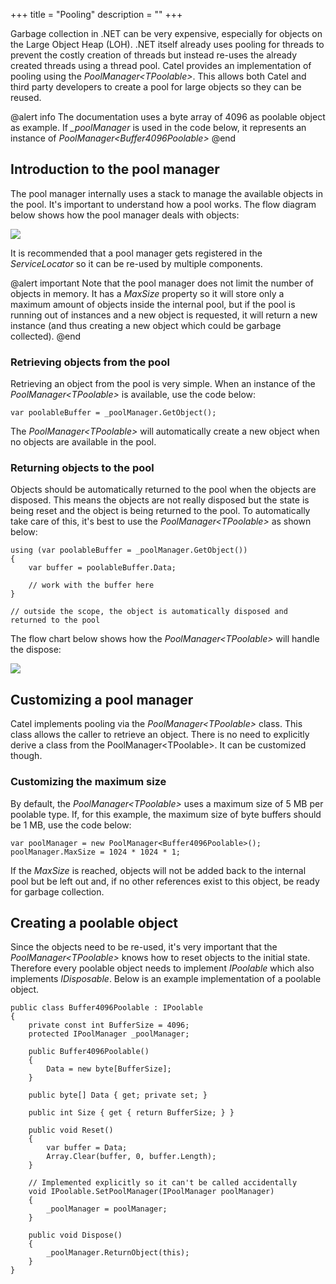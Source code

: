+++
title = "Pooling" 
description = ""
+++

Garbage collection in .NET can be very expensive, especially for objects on the Large Object Heap (LOH). .NET itself already uses pooling for threads to prevent the costly creation of threads but instead re-uses the already created threads using a thread pool. Catel provides an implementation of pooling using the *PoolManager\<TPoolable\>*. This allows both Catel and third party developers to create a pool for large objects so they can be reused.

@alert info
The documentation uses a byte array of 4096 as poolable object as example. If *\_poolManager* is used in the code below, it represents an instance of *PoolManager\<Buffer4096Poolable\>*
@end

## Introduction to the pool manager

The pool manager internally uses a stack to manage the available objects in the pool. It's important to understand how a pool works. The flow diagram below shows how the pool manager deals with objects:

![](../../images/catel-core/pooling/hasobjects.png)

It is recommended that a pool manager gets registered in the *ServiceLocator* so it can be re-used by multiple components.

@alert important
Note that the pool manager does not limit the number of objects in memory. It has a *MaxSize* property so it will store only a maximum amount of objects inside the internal pool, but if the pool is running out of instances and a new object is requested, it will return a new instance (and thus creating a new object which could be garbage collected).
@end

### Retrieving objects from the pool

Retrieving an object from the pool is very simple. When an instance of the *PoolManager\<TPoolable\>* is available, use the code below:

```
var poolableBuffer = _poolManager.GetObject();
```

The *PoolManager\<TPoolable\>* will automatically create a new object when no objects are available in the pool.

### Returning objects to the pool

Objects should be automatically returned to the pool when the objects are disposed. This means the objects are not really disposed but the state is being reset and the object is being returned to the pool. To automatically take care of this, it's best to use the *PoolManager\<TPoolable\>* as shown below:

```
using (var poolableBuffer = _poolManager.GetObject())
{
    var buffer = poolableBuffer.Data;

    // work with the buffer here
}

// outside the scope, the object is automatically disposed and returned to the pool
```

The flow chart below shows how the *PoolManager\<TPoolable\>* will handle the dispose:

![](../../images/catel-core/pooling/reachedmaxsize.png)

## Customizing a pool manager

Catel implements pooling via the *PoolManager\<TPoolable\>* class. This class allows the caller to retrieve an object. There is no need to explicitly derive a class from the PoolManager\<TPoolable\>. It can be customized though.

### Customizing the maximum size

By default, the *PoolManager\<TPoolable\>* uses a maximum size of 5 MB per poolable type. If, for this example, the maximum size of byte buffers should be 1 MB, use the code below:

```
var poolManager = new PoolManager<Buffer4096Poolable>();
poolManager.MaxSize = 1024 * 1024 * 1;
```

If the *MaxSize* is reached, objects will not be added back to the internal pool but be left out and, if no other references exist to this object, be ready for garbage collection.

## Creating a poolable object

Since the objects need to be re-used, it's very important that the *PoolManager\<TPoolable\>* knows how to reset objects to the initial state. Therefore every poolable object needs to implement *IPoolable* which also implements *IDisposable*. Below is an example implementation of a poolable object.

```
public class Buffer4096Poolable : IPoolable
{
    private const int BufferSize = 4096;
    protected IPoolManager _poolManager;

    public Buffer4096Poolable()
    {
        Data = new byte[BufferSize];
    }

    public byte[] Data { get; private set; }

    public int Size { get { return BufferSize; } }

    public void Reset()
    {
        var buffer = Data;
        Array.Clear(buffer, 0, buffer.Length);        
    }

    // Implemented explicitly so it can't be called accidentally
    void IPoolable.SetPoolManager(IPoolManager poolManager)
    {
        _poolManager = poolManager;
    }

    public void Dispose()
    {
        _poolManager.ReturnObject(this);
    }
}
```